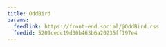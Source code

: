 ```yaml
---
title: OddBird
params:
  feedlink: https://front-end.social/@OddBird.rss
  feedid: 5209cedc19d30b463b6a20235ff197e4
---
```

